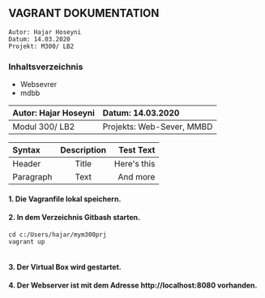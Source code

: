## VAGRANT DOKUMENTATION
```
Autor: Hajar Hoseyni
Datum: 14.03.2020
Projekt: M300/ LB2
```
### Inhaltsverzeichnis
- Websevrer
- mdbb

|Autor: Hajar Hoseyni        |Datum: 14.03.2020           |
|:---------------------------|:---------------------------|
|Modul 300/ LB2              |Projekts: Web-Sever, MMBD   |

| Syntax      | Description | Test Text     |
| :---        |    :----:   |          ---: |
| Header      | Title       | Here's this   |
| Paragraph   | Text        | And more      |

#### 1. Die Vagranfile lokal speichern. 
#### 2. In dem Verzeichnis Gitbash starten.
>   

``` 
cd c:/Users/hajar/mym300prj 
vagrant up 
 
 ```

#### 3. Der Virtual Box wird gestartet. 
#### 4. Der Webserver ist mit dem Adresse http://localhost:8080 vorhanden.
